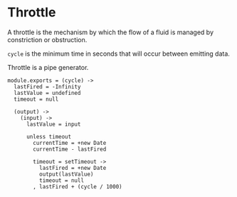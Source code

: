 Throttle
========

A throttle is the mechanism by which the flow of a fluid is managed by constriction or obstruction.

`cycle` is the minimum time in seconds that will occur between emitting data.

Throttle is a pipe generator.

    module.exports = (cycle) ->
      lastFired = -Infinity
      lastValue = undefined
      timeout = null

      (output) ->
        (input) ->
          lastValue = input

          unless timeout
            currentTime = +new Date
            currentTime - lastFired

            timeout = setTimeout ->
              lastFired = +new Date
              output(lastValue)
              timeout = null
            , lastFired + (cycle / 1000)
